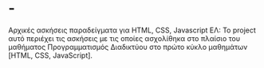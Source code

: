 # -
Αρχικές ασκήσεις παραδείγματα για HTML, CSS, Javascript
ΕΛ:
Το project αυτό περιέχει τις ασκήσεις με τις οποίες ασχολίθηκα στο πλαίσιο του μαθήματος Προγραμματισμός Διαδικτύου στο πρώτο κύκλο μαθημάτων [HTML, CSS, JavaScript].
